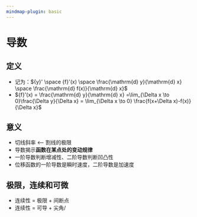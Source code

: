 ```yaml
---
mindmap-plugin: basic
---
```


# 导数

## 定义
- 记为：${y}' \space {f}'(x) \space \frac{\mathrm{d} y}{\mathrm{d} x} \space \frac{\mathrm{d} f(x)}{\mathrm{d} x}$
- ${f}'(x) = \frac{\mathrm{d} y}{\mathrm{d} x} =\lim_{\Delta x \to 0}\frac{\Delta y}{\Delta x} = \lim_{\Delta x \to 0} \frac{f(x+\Delta x)-f(x)}{\Delta x}$

## 意义
- 切线斜率 <-- 割线的极限
- 导数揭示**函数在某点处的变动规律**
- 一阶导数判断增减性、二阶导数判断凹凸性
- 位移函数的一阶导数是瞬时速度，二阶导数是加速度

## 极限，连续和可微
- 连续性 = 极限 + 间断点
- 连续性 = 可导 + 尖角/